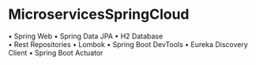 # MicroservicesSpringCloud


  • Spring Web 
  • Spring Data JPA 
  • H2 Database  
  • Rest Repositories 
  • Lombok 
  • Spring Boot DevTools 
  • Eureka Discovery Client 
  • Spring Boot Actuator
